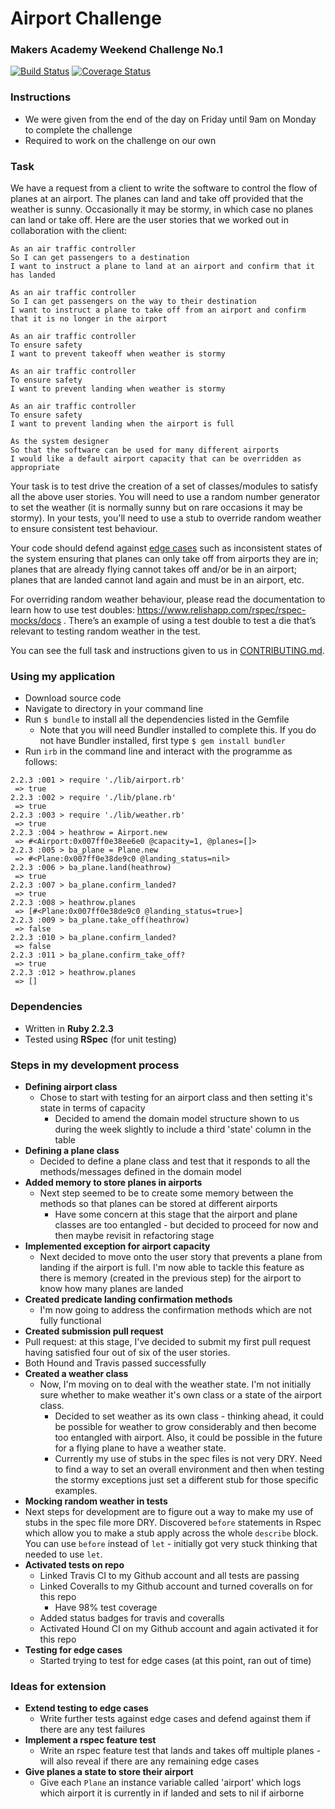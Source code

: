 # Airport Challenge
### Makers Academy Weekend Challenge No.1

[![Build Status](https://travis-ci.org/KatHicks/airport_challenge.svg?branch=master)](https://travis-ci.org/KatHicks/airport_challenge) [![Coverage Status](https://coveralls.io/repos/github/KatHicks/airport_challenge/badge.svg?branch=master)](https://coveralls.io/github/KatHicks/airport_challenge?branch=master)

### Instructions

* We were given from the end of the day on Friday until 9am on Monday to complete the challenge
* Required to work on the challenge on our own

### Task

We have a request from a client to write the software to control the flow of planes at an airport. The planes can land and take off provided that the weather is sunny. Occasionally it may be stormy, in which case no planes can land or take off.  Here are the user stories that we worked out in collaboration with the client:

```
As an air traffic controller
So I can get passengers to a destination
I want to instruct a plane to land at an airport and confirm that it has landed

As an air traffic controller
So I can get passengers on the way to their destination
I want to instruct a plane to take off from an airport and confirm that it is no longer in the airport

As an air traffic controller
To ensure safety
I want to prevent takeoff when weather is stormy

As an air traffic controller
To ensure safety
I want to prevent landing when weather is stormy

As an air traffic controller
To ensure safety
I want to prevent landing when the airport is full

As the system designer
So that the software can be used for many different airports
I would like a default airport capacity that can be overridden as appropriate
```

Your task is to test drive the creation of a set of classes/modules to satisfy all the above user stories. You will need to use a random number generator to set the weather (it is normally sunny but on rare occasions it may be stormy). In your tests, you'll need to use a stub to override random weather to ensure consistent test behaviour.

Your code should defend against [edge cases](http://programmers.stackexchange.com/questions/125587/what-are-the-difference-between-an-edge-case-a-corner-case-a-base-case-and-a-b) such as inconsistent states of the system ensuring that planes can only take off from airports they are in; planes that are already flying cannot takes off and/or be in an airport; planes that are landed cannot land again and must be in an airport, etc.

For overriding random weather behaviour, please read the documentation to learn how to use test doubles: https://www.relishapp.com/rspec/rspec-mocks/docs . There’s an example of using a test double to test a die that’s relevant to testing random weather in the test.

You can see the full task and instructions given to us in [CONTRIBUTING.md](airport_challenge/CONTRIBUTING.md).

### Using my application

* Download source code
* Navigate to directory in your command line
* Run `$ bundle` to install all the dependencies listed in the Gemfile
  * Note that you will need Bundler installed to complete this. If you do not have Bundler installed, first type `$ gem install bundler`
* Run `irb` in the command line and interact with the programme as follows:

```
2.2.3 :001 > require './lib/airport.rb'
 => true
2.2.3 :002 > require './lib/plane.rb'
 => true
2.2.3 :003 > require './lib/weather.rb'
 => true
2.2.3 :004 > heathrow = Airport.new
 => #<Airport:0x007ff0e38ee6e0 @capacity=1, @planes=[]>
2.2.3 :005 > ba_plane = Plane.new
 => #<Plane:0x007ff0e38de9c0 @landing_status=nil>
2.2.3 :006 > ba_plane.land(heathrow)
 => true
2.2.3 :007 > ba_plane.confirm_landed?
 => true
2.2.3 :008 > heathrow.planes
 => [#<Plane:0x007ff0e38de9c0 @landing_status=true>]
2.2.3 :009 > ba_plane.take_off(heathrow)
 => false
2.2.3 :010 > ba_plane.confirm_landed?
 => false
2.2.3 :011 > ba_plane.confirm_take_off?
 => true
2.2.3 :012 > heathrow.planes
 => []
```

### Dependencies

* Written in **Ruby 2.2.3**
* Tested using **RSpec** (for unit testing)

### Steps in my development process

* **Defining airport class**
  * Chose to start with testing for an airport class and then setting it's state in terms of capacity
    * Decided to amend the domain model structure shown to us during the week slightly to include a third 'state' column in the table
* **Defining a plane class**
  * Decided to define a plane class and test that it responds to all the methods/messages defined in the domain model
* **Added memory to store planes in airports**
  * Next step seemed to be to create some memory between the methods so that planes can be stored at different airports
    * Have some concern at this stage that the airport and plane classes are too entangled - but decided to proceed for now and then maybe revisit in refactoring stage
* **Implemented exception for airport capacity**
  * Next decided to move onto the user story that prevents a plane from landing if the airport is full. I'm now able to tackle this feature as there is memory (created in the previous step) for the airport to know how many planes are landed
* **Created predicate landing confirmation methods**
  * I'm now going to address the confirmation methods which are not fully functional
* **Created submission pull request**
 * Pull request: at this stage, I've decided to submit my first pull request having satisfied four out of six of the user stories.
 * Both Hound and Travis passed successfully
* **Created a weather class**
  * Now, I'm moving on to deal with the weather state. I'm not initially sure whether to make weather it's own class or a state of the airport class.
    * Decided to set weather as its own class - thinking ahead, it could be possible for weather to grow considerably and then become too entangled with airport. Also, it could be possible in the future for a flying plane to have a weather state.
    * Currently my use of stubs in the spec files is not very DRY. Need to find a way to set an overall environment and then when testing the stormy exceptions just set a different stub for those specific examples.
* **Mocking random weather in tests**
 * Next steps for development are to figure out a way to make my use of stubs in the spec file more DRY. Discovered `before` statements in Rspec which allow you to make a stub apply across the whole `describe` block. You can use `before` instead of `let` - initially got very stuck thinking that needed to use `let`.
* **Activated tests on repo**
  * Linked Travis CI to my Github account and all tests are passing
  * Linked Coveralls to my Github account and turned coveralls on for this repo
    * Have 98% test coverage
  * Added status badges for travis and coveralls
  * Activated Hound CI on my Github account and again activated it for this repo
* **Testing for edge cases**
  * Started trying to test for edge cases (at this point, ran out of time)


### Ideas for extension

* **Extend testing to edge cases**
  * Write further tests against edge cases and defend against them if there are any test failures
* **Implement a rspec feature test**
  * Write an rspec feature test that lands and takes off multiple planes - will also reveal if there are any remaining edge cases
* **Give planes a state to store their airport**
  * Give each `Plane` an instance variable called 'airport' which logs which airport it is currently in if landed and sets to nil if airborne
